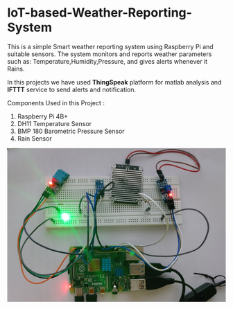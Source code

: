 # IoT-based-Weather-Reporting-System
This is a simple Smart weather reporting system using Raspberry Pi and suitable sensors.
The system monitors and reports weather parameters such as: Temperature,Humidity,Pressure, and gives alerts whenever it Rains.

In this projects we have used **ThingSpeak** platform for matlab analysis and **IFTTT** service to send alerts and notification.

Components Used in this Project :

1. Raspberry Pi 4B+
2. DH11 Temperature Sensor
3. BMP 180 Barometric Pressure Sensor
4. Rain Sensor 

![Test Image 4](https://github.com/Rashmika-B/IoT-based-Weather-Reporting-System/blob/main/RaspberryPi%20Setup/Mini.jpg)
